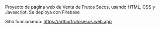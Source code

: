 Proyecto de pagina web de Venta de Frutos Secos, usando HTML, CSS y Javascript. Se deploya con Firebase

Sitio funcionando: https://arthurfrutosecos.web.app